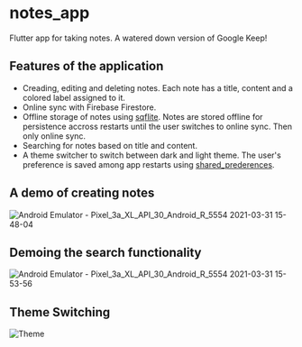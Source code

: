 # notes_app

Flutter app for taking notes. A watered down version of Google Keep!

## Features of the application
 - Creading, editing and deleting notes. Each note has a title, content and a colored label assigned to it.
 - Online sync with Firebase Firestore.
 - Offline storage of notes using [sqflite](https://pub.dev/packages/sqflite). Notes are stored offline for persistence accross restarts until the user switches to online sync. Then only online sync.
 - Searching for notes based on title and content.
 - A theme switcher to switch between dark and light theme. The user's preference is saved among app restarts using [shared_prederences](https://pub.dev/packages/shared_preferences).
 
## A demo of creating notes
![Android Emulator - Pixel_3a_XL_API_30_Android_R_5554 2021-03-31 15-48-04](https://user-images.githubusercontent.com/36075176/113130054-3da5cf80-9239-11eb-9ad6-6e0a79fc4b31.gif)

## Demoing the search functionality
![Android Emulator - Pixel_3a_XL_API_30_Android_R_5554 2021-03-31 15-53-56](https://user-images.githubusercontent.com/36075176/113130422-af7e1900-9239-11eb-8fa5-c4f53922abc9.gif)

## Theme Switching
![Theme](https://user-images.githubusercontent.com/36075176/113131271-a04b9b00-923a-11eb-9350-3d26d805ba99.gif)
